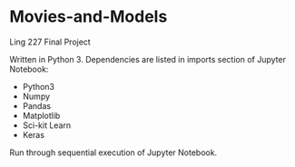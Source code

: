 # Movies-and-Models
Ling 227 Final Project

Written in Python 3.
Dependencies are listed in imports section of Jupyter Notebook:
* Python3
* Numpy
* Pandas
* Matplotlib
* Sci-kit Learn
* Keras

Run through sequential execution of Jupyter Notebook.
